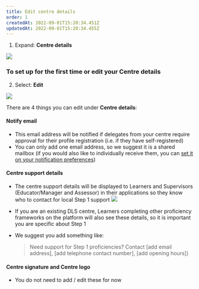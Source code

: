 ```yaml
---
title: Edit centre details
order: 1
createdAt: 2022-09-01T15:20:34.451Z
updatedAt: 2022-09-01T15:20:34.455Z
---
```

1. Expand: **Centre details​**

![](/img/ad-2-03-Edit.jpg)

### To set up for the first time or edit your Centre details

2. Select: **Edit** ​

![](/img/ad-2-04-Edit.jpg)

There are 4 things you can edit under **Centre details**:​

#### Notify email​

* This email address will be notified if delegates from your centre require approval for their profile registration (i.e. if they have self-registered) 
* You can only add one email address, so we suggest it is a shared mailbox (if you would also like to individually receive them, you can [set it on your notification preferences](/user-guide/centremanager/01-registration/managing-your-account/updating-notification-preferences))​

#### Centre support details​

* The centre support details will be displayed to Learners and Supervisors (Educator/Manager and Assessor) in their applications so they know who to contact for local Step 1 support 
  ![](/img/ad-2-05-Edit.jpg)
* If you are an existing DLS centre, Learners completing other proficiency frameworks on the platform will also see these details, so it is important you are specific about Step 1​
* We suggest you add something like:​ 

  > Need support for Step 1 proficiencies? Contact \[add email address], \[add telephone contact number], \[add opening hours])​

#### Centre signature and Centre logo​

* You do not need to add / edit these for now​